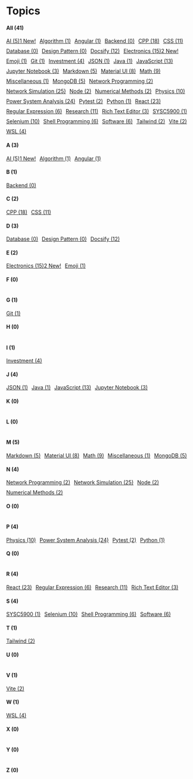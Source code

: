 # Topics


<!-- tabs:start -->

#### **All (41)**

<div style="display: flex; flex-wrap: wrap; gap: 10px;">
<a href="/#/topics/AI/" class = "readme-tile" style="">AI (5)<span class="readme-tile-badge">1 New!</span></a>
<a href="/#/topics/Algorithm/" class = "readme-tile" style="">Algorithm (1)</a>
<a href="/#/topics/Angular/" class = "readme-tile" style="">Angular (1)</a>
<a href="/#/topics/Backend/" class = "readme-tile" style="">Backend (0)</a>
<a href="/#/topics/CPP/" class = "readme-tile" style="">CPP (18)</a>
<a href="/#/topics/CSS/" class = "readme-tile" style="">CSS (11)</a>
<a href="/#/topics/Database/" class = "readme-tile" style="">Database (0)</a>
<a href="/#/topics/Design Pattern/" class = "readme-tile" style="">Design Pattern (0)</a>
<a href="/#/topics/Docsify/" class = "readme-tile" style="">Docsify (12)</a>
<a href="/#/topics/Electronics/" class = "readme-tile" style="">Electronics (15)<span class="readme-tile-badge">2 New!</span></a>
<a href="/#/topics/Emoji/" class = "readme-tile" style="">Emoji (1)</a>
<a href="/#/topics/Git/" class = "readme-tile" style="">Git (1)</a>
<a href="/#/topics/Investment/" class = "readme-tile" style="">Investment (4)</a>
<a href="/#/topics/JSON/" class = "readme-tile" style="">JSON (1)</a>
<a href="/#/topics/Java/" class = "readme-tile" style="">Java (1)</a>
<a href="/#/topics/JavaScript/" class = "readme-tile" style="">JavaScript (13)</a>
<a href="/#/topics/Jupyter Notebook/" class = "readme-tile" style="">Jupyter Notebook (3)</a>
<a href="/#/topics/Markdown/" class = "readme-tile" style="">Markdown (5)</a>
<a href="/#/topics/Material UI/" class = "readme-tile" style="">Material UI (8)</a>
<a href="/#/topics/Math/" class = "readme-tile" style="">Math (9)</a>
<a href="/#/topics/Miscellaneous/" class = "readme-tile" style="">Miscellaneous (1)</a>
<a href="/#/topics/MongoDB/" class = "readme-tile" style="">MongoDB (5)</a>
<a href="/#/topics/Network Programming/" class = "readme-tile" style="">Network Programming (2)</a>
<a href="/#/topics/Network Simulation/" class = "readme-tile" style="">Network Simulation (25)</a>
<a href="/#/topics/Node/" class = "readme-tile" style="">Node (2)</a>
<a href="/#/topics/Numerical Methods/" class = "readme-tile" style="">Numerical Methods (2)</a>
<a href="/#/topics/Physics/" class = "readme-tile" style="">Physics (10)</a>
<a href="/#/topics/Power System Analysis/" class = "readme-tile" style="">Power System Analysis (24)</a>
<a href="/#/topics/Pytest/" class = "readme-tile" style="">Pytest (2)</a>
<a href="/#/topics/Python/" class = "readme-tile" style="">Python (1)</a>
<a href="/#/topics/React/" class = "readme-tile" style="">React (23)</a>
<a href="/#/topics/Regular Expression/" class = "readme-tile" style="">Regular Expression (6)</a>
<a href="/#/topics/Research/" class = "readme-tile" style="">Research (11)</a>
<a href="/#/topics/Rich Text Editor/" class = "readme-tile" style="">Rich Text Editor (3)</a>
<a href="/#/topics/SYSC5900/" class = "readme-tile" style="">SYSC5900 (1)</a>
<a href="/#/topics/Selenium/" class = "readme-tile" style="">Selenium (10)</a>
<a href="/#/topics/Shell Programming/" class = "readme-tile" style="">Shell Programming (6)</a>
<a href="/#/topics/Software/" class = "readme-tile" style="">Software (6)</a>
<a href="/#/topics/Tailwind/" class = "readme-tile" style="">Tailwind (2)</a>
<a href="/#/topics/Vite/" class = "readme-tile" style="">Vite (2)</a>
<a href="/#/topics/WSL/" class = "readme-tile" style="">WSL (4)</a>
</div>

#### **A (3)**

<div style="display: flex; flex-wrap: wrap; gap: 10px;">
<a href="/#/topics/AI/" class = "readme-tile" style="">AI (5)<span class="readme-tile-badge">1 New!</span></a>
<a href="/#/topics/Algorithm/" class = "readme-tile" style="">Algorithm (1)</a>
<a href="/#/topics/Angular/" class = "readme-tile" style="">Angular (1)</a>
</div>

#### **B (1)**

<div style="display: flex; flex-wrap: wrap; gap: 10px;">
<a href="/#/topics/Backend/" class = "readme-tile" style="">Backend (0)</a>
</div>

#### **C (2)**

<div style="display: flex; flex-wrap: wrap; gap: 10px;">
<a href="/#/topics/CPP/" class = "readme-tile" style="">CPP (18)</a>
<a href="/#/topics/CSS/" class = "readme-tile" style="">CSS (11)</a>
</div>

#### **D (3)**

<div style="display: flex; flex-wrap: wrap; gap: 10px;">
<a href="/#/topics/Database/" class = "readme-tile" style="">Database (0)</a>
<a href="/#/topics/Design Pattern/" class = "readme-tile" style="">Design Pattern (0)</a>
<a href="/#/topics/Docsify/" class = "readme-tile" style="">Docsify (12)</a>
</div>

#### **E (2)**

<div style="display: flex; flex-wrap: wrap; gap: 10px;">
<a href="/#/topics/Electronics/" class = "readme-tile" style="">Electronics (15)<span class="readme-tile-badge">2 New!</span></a>
<a href="/#/topics/Emoji/" class = "readme-tile" style="">Emoji (1)</a>
</div>

#### **F (0)**

<div style="display: flex; flex-wrap: wrap; gap: 10px;">
</div>

#### **G (1)**

<div style="display: flex; flex-wrap: wrap; gap: 10px;">
<a href="/#/topics/Git/" class = "readme-tile" style="">Git (1)</a>
</div>

#### **H (0)**

<div style="display: flex; flex-wrap: wrap; gap: 10px;">
</div>

#### **I (1)**

<div style="display: flex; flex-wrap: wrap; gap: 10px;">
<a href="/#/topics/Investment/" class = "readme-tile" style="">Investment (4)</a>
</div>

#### **J (4)**

<div style="display: flex; flex-wrap: wrap; gap: 10px;">
<a href="/#/topics/JSON/" class = "readme-tile" style="">JSON (1)</a>
<a href="/#/topics/Java/" class = "readme-tile" style="">Java (1)</a>
<a href="/#/topics/JavaScript/" class = "readme-tile" style="">JavaScript (13)</a>
<a href="/#/topics/Jupyter Notebook/" class = "readme-tile" style="">Jupyter Notebook (3)</a>
</div>

#### **K (0)**

<div style="display: flex; flex-wrap: wrap; gap: 10px;">
</div>

#### **L (0)**

<div style="display: flex; flex-wrap: wrap; gap: 10px;">
</div>

#### **M (5)**

<div style="display: flex; flex-wrap: wrap; gap: 10px;">
<a href="/#/topics/Markdown/" class = "readme-tile" style="">Markdown (5)</a>
<a href="/#/topics/Material UI/" class = "readme-tile" style="">Material UI (8)</a>
<a href="/#/topics/Math/" class = "readme-tile" style="">Math (9)</a>
<a href="/#/topics/Miscellaneous/" class = "readme-tile" style="">Miscellaneous (1)</a>
<a href="/#/topics/MongoDB/" class = "readme-tile" style="">MongoDB (5)</a>
</div>

#### **N (4)**

<div style="display: flex; flex-wrap: wrap; gap: 10px;">
<a href="/#/topics/Network Programming/" class = "readme-tile" style="">Network Programming (2)</a>
<a href="/#/topics/Network Simulation/" class = "readme-tile" style="">Network Simulation (25)</a>
<a href="/#/topics/Node/" class = "readme-tile" style="">Node (2)</a>
<a href="/#/topics/Numerical Methods/" class = "readme-tile" style="">Numerical Methods (2)</a>
</div>

#### **O (0)**

<div style="display: flex; flex-wrap: wrap; gap: 10px;">
</div>

#### **P (4)**

<div style="display: flex; flex-wrap: wrap; gap: 10px;">
<a href="/#/topics/Physics/" class = "readme-tile" style="">Physics (10)</a>
<a href="/#/topics/Power System Analysis/" class = "readme-tile" style="">Power System Analysis (24)</a>
<a href="/#/topics/Pytest/" class = "readme-tile" style="">Pytest (2)</a>
<a href="/#/topics/Python/" class = "readme-tile" style="">Python (1)</a>
</div>

#### **Q (0)**

<div style="display: flex; flex-wrap: wrap; gap: 10px;">
</div>

#### **R (4)**

<div style="display: flex; flex-wrap: wrap; gap: 10px;">
<a href="/#/topics/React/" class = "readme-tile" style="">React (23)</a>
<a href="/#/topics/Regular Expression/" class = "readme-tile" style="">Regular Expression (6)</a>
<a href="/#/topics/Research/" class = "readme-tile" style="">Research (11)</a>
<a href="/#/topics/Rich Text Editor/" class = "readme-tile" style="">Rich Text Editor (3)</a>
</div>

#### **S (4)**

<div style="display: flex; flex-wrap: wrap; gap: 10px;">
<a href="/#/topics/SYSC5900/" class = "readme-tile" style="">SYSC5900 (1)</a>
<a href="/#/topics/Selenium/" class = "readme-tile" style="">Selenium (10)</a>
<a href="/#/topics/Shell Programming/" class = "readme-tile" style="">Shell Programming (6)</a>
<a href="/#/topics/Software/" class = "readme-tile" style="">Software (6)</a>
</div>

#### **T (1)**

<div style="display: flex; flex-wrap: wrap; gap: 10px;">
<a href="/#/topics/Tailwind/" class = "readme-tile" style="">Tailwind (2)</a>
</div>

#### **U (0)**

<div style="display: flex; flex-wrap: wrap; gap: 10px;">
</div>

#### **V (1)**

<div style="display: flex; flex-wrap: wrap; gap: 10px;">
<a href="/#/topics/Vite/" class = "readme-tile" style="">Vite (2)</a>
</div>

#### **W (1)**

<div style="display: flex; flex-wrap: wrap; gap: 10px;">
<a href="/#/topics/WSL/" class = "readme-tile" style="">WSL (4)</a>
</div>

#### **X (0)**

<div style="display: flex; flex-wrap: wrap; gap: 10px;">
</div>

#### **Y (0)**

<div style="display: flex; flex-wrap: wrap; gap: 10px;">
</div>

#### **Z (0)**

<div style="display: flex; flex-wrap: wrap; gap: 10px;">
</div>

<!-- tabs:end -->